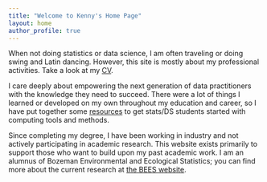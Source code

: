 ```yaml
---
title: "Welcome to Kenny's Home Page"
layout: home
author_profile: true
---
```



When not doing statistics or data science, I am often traveling or doing swing
and Latin dancing. However, this site is mostly about my professional
activities. Take a look at my [CV](kflagg-cv).

I care deeply about empowering the next generation of data practitioners with
the knowledge they need to succeed. There were a lot of things I learned or
developed on my own throughout my education and career, so I have put together
some [resources](computing) to get stats/DS students started with computing
tools and methods.

Since completing my degree, I have been working in industry and not actively
participating in academic research. This website exists primarily to support
those who want to build upon my past academic work. I am an alumnus of
Bozeman Environmental and Ecological Statistics; you can find more about the
current research at [the BEES website](https://bozemanenvrstat.github.io).
